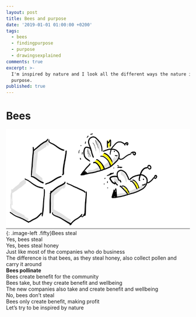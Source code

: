 ```yaml
---
layout: post
title: Bees and purpose
date: '2019-01-01 01:00:00 +0200'
tags:
  - bees
  - findingpurpose
  - purpose
  - drawingsexplained
comments: true
excerpt: >-
  I'm inspired by nature and I look all the different ways the nature is in her
  purpose.
published: true
---
```

# Bees  


![Bees](/assets/bees.png){: .image-left .fifty}Bees steal  
Yes, bees steal  
Yes, bees steal honey  
Just like most of the companies who do business  
The difference is that bees, as they steal honey, also collect pollen and carry it around  
**Bees pollinate**  
Bees create benefit for the community  
Bees take, but they create benefit and wellbeing  
The new companies also take and create benefit and wellbeing  
No, bees don’t steal  
Bees only create benefit, making profit  
Let’s try to be inspired by nature  

